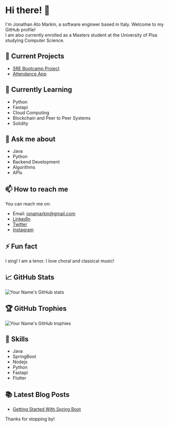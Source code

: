 
# Hi there! 👋

I'm Jonathan Ato Markin, a software engineer based in Italy. Welcome to my GitHub profile! \
I am also currently enrolled as a Masters student at the University of Pisa studying Computer Science.

## 🔭 Current Projects

- [SRE Bootcamp Project](https://github.com/jonamarkin/student-management-api)
- [Attendance App](https://github.com/jonamarkin/iAttend)

## 🌱 Currently Learning

- Python
- Fastapi
- Cloud Computing
- Blockchain and Peer to Peer Systems
- Solidity

## 💬 Ask me about

- Java
- Python
- Backend Development
- Algorithms
- APIs

## 📫 How to reach me

You can reach me on:

- Email: jonamarkin@gmail.com
- [LinkedIn](https://www.linkedin.com/in/atomarkin/)
- [Twitter](https://twitter.com/mr_markin1)
- [Instagram](https://www.instagram.com/_mr_markin_/)

## ⚡ Fun fact

I sing! I am a tenor. I love choral and classical music!

## 📈 GitHub Stats

![Your Name's GitHub stats](https://github-readme-stats.vercel.app/api?username=jonamarkin&show_icons=true&theme=radical)

## 🏆 GitHub Trophies

![Your Name's GitHub trophies](https://github-profile-trophy.vercel.app/?username=jonamarkin&theme=onedark)

## 🚀 Skills

- Java
- SpringBoot
- Nodejs
- Python
- Fastapi
- Flutter

## 📚 Latest Blog Posts
- [Getting Started With Spring Boot](https://dev.to/jonamarkin/spring-boot-basics-crafting-your-first-application-4kf3)

Thanks for stopping by!

<!---
jonamarkin/jonamarkin is a ✨ special ✨ repository because its `README.md` (this file) appears on your GitHub profile.
You can click the Preview link to take a look at your changes.
--->
